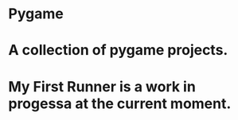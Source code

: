 # Pygame

# A collection of pygame projects. 
# My First Runner is a work in progessa at the current moment. 
